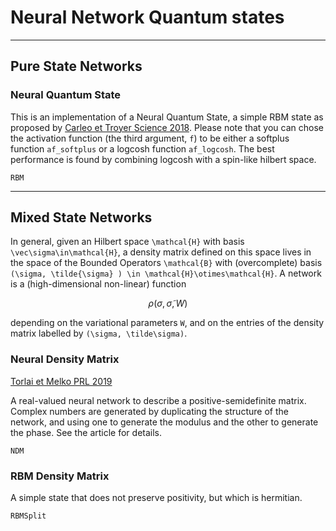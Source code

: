 # Neural Network Quantum states

---

## Pure State Networks

### Neural Quantum State
This is an implementation of a Neural Quantum State, a simple RBM state as proposed by [Carleo et Troyer Science 2018](https://science.sciencemag.org/content/355/6325/602).
Please note that you can chose the activation function (the third argument, `f`) to be either a softplus function `af_softplus` or a logcosh function `af_logcosh`. The best performance is found by combining logcosh with a spin-like hilbert space.

```@docs
RBM
```

---
## Mixed State Networks
In general, given an Hilbert space ``\mathcal{H}`` with basis ``\vec\sigma\in\mathcal{H}``, a density matrix defined on this space lives in the space of the Bounded Operators ``\mathcal{B}`` with (overcomplete) basis ``(\sigma, \tilde{\sigma} ) \in \mathcal{H}\otimes\mathcal{H}``.  A network is a (high-dimensional non-linear) function

```math
\rho(\sigma, \tilde\sigma, W)
```
depending on the variational parameters ``W``, and on the entries of the density matrix labelled by ``(\sigma, \tilde\sigma)``.

### Neural Density Matrix
[Torlai et Melko PRL 2019](https://arxiv.org/abs/1801.09684)

A real-valued neural network to describe a positive-semidefinite matrix. Complex numbers are generated by duplicating the structure of the network, and using one to generate the modulus and the other to generate the phase. See the article for details.

```@docs
NDM
```

### RBM Density Matrix
A simple state that does not preserve positivity, but which is hermitian.

```@docs
RBMSplit
```
